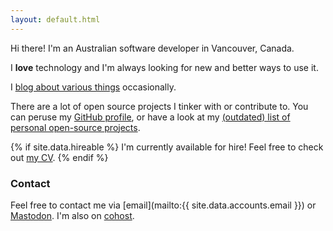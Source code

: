 ```yaml
---
layout: default.html
---
```


Hi there! I'm an Australian software developer in Vancouver, Canada.

I **love** technology and I'm always looking for new and better ways to use it.

I [blog about various things](/blog) occasionally.

There are a lot of open source projects I tinker with or contribute to. You can peruse my <a rel="me" href="https://github.com/{{ site.data.accounts.github }}">GitHub profile</a>, or have a look at my [(outdated) list of personal open-source projects](/examples/).

{% if site.data.hireable %}
I'm currently available for hire! Feel free to check out [my CV](/cv/).
{% endif %}

### Contact

Feel free to contact me via [email](mailto:{{ site.data.accounts.email }}) or <a rel="me" href="https://octodon.social/@ticky">Mastodon</a>. I'm also on <a rel="me" href="https://cohost.org/{{ site.data.accounts.cohost }}">cohost</a>.
